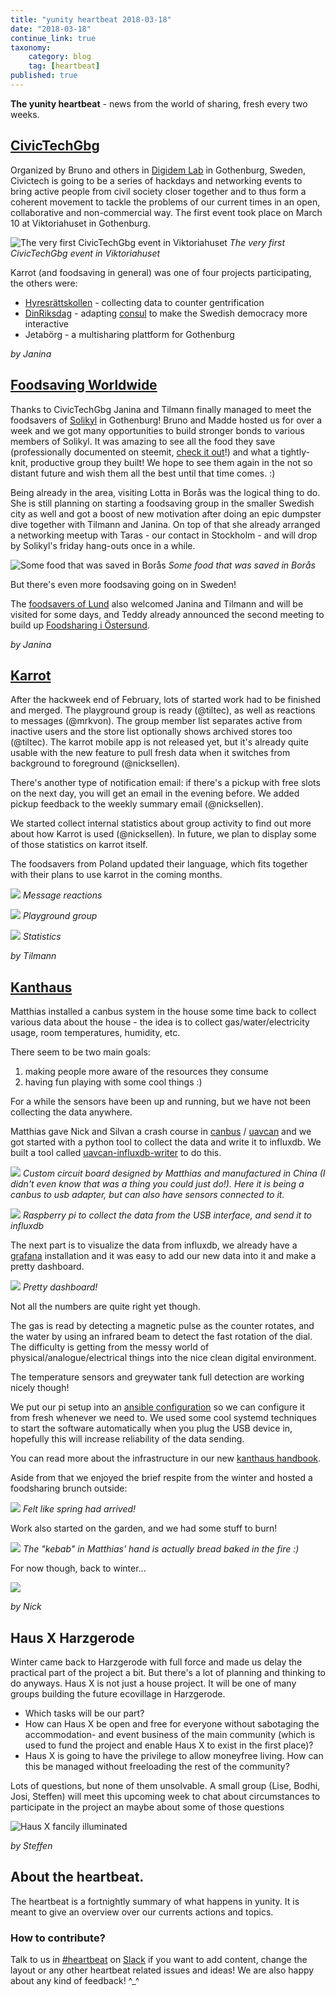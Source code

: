 ```yaml
---
title: "yunity heartbeat 2018-03-18"
date: "2018-03-18"
continue_link: true
taxonomy:
    category: blog
    tag: [heartbeat]
published: true
---
```


**The yunity heartbeat** - news from the world of sharing, fresh every two weeks.

## [CivicTechGbg](http://civictechgbg.se/)
Organized by Bruno and others in [Digidem Lab](http://digidemlab.org/en/) in Gothenburg, Sweden, Civictech is going to be a series of hackdays and networking events to bring active people from civil society closer together and to thus form a coherent movement to tackle the problems of our current times in an open, collaborative and non-commercial way. The first event took place on March 10 at Viktoriahuset in Gothenburg.

![The very first CivicTechGbg event in Viktoriahuset](techcivic.jpg)
_The very first CivicTechGbg event in Viktoriahuset_

Karrot (and foodsaving in general) was one of four projects participating, the others were:
- [Hyresrättskollen](http://hyresrattskollen.se/) - collecting data to counter gentrification
- [DinRiksdag](https://www.dinriksdag.se/) - adapting [consul](http://consulproject.org/en/) to make the Swedish democracy more interactive
- Jetabörg - a multisharing plattform for Gothenburg

_by Janina_

## [Foodsaving Worldwide](https://foodsaving.world)
Thanks to CivicTechGbg Janina and Tilmann finally managed to meet the foodsavers of [Solikyl](http://solikyl.se) in Gothenburg! Bruno and Madde hosted us for over a week and we got many opportunities to build stronger bonds to various members of Solikyl. It was amazing to see all the food they save (professionally documented on steemit, [check it out](https://steemit.com/@solikyl)!) and what a tightly-knit, productive group they built! We hope to see them again in the not so distant future and wish them all the best until that time comes. :)

Being already in the area, visiting Lotta in Borås was the logical thing to do. She is still planning on starting a foodsaving group in the smaller Swedish city as well and got a boost of new motivation after doing an epic dumpster dive together with Tilmann and Janina. On top of that she already arranged a networking meetup with Taras - our contact in Stockholm - and will drop by Solikyl's friday hang-outs once in a while.

![Some food that was saved in Borås](dd_after-full.jpg)
_Some food that was saved in Borås_

But there's even more foodsaving going on in Sweden!

The [foodsavers of Lund](https://www.facebook.com/groups/829765127111133/) also welcomed Janina and Tilmann and will be visited for some days, and Teddy already announced the second meeting to build up [Foodsharing i Östersund](https://www.facebook.com/groups/194858781249133/).

_by Janina_

## [Karrot](https://karrot.world)

After the hackweek end of February, lots of started work had to be finished and merged. The playground group is ready (@tiltec), as well as reactions to messages (@mrkvon). The group member list separates active from inactive users and the store list optionally shows archived stores too (@tiltec). The karrot mobile app is not released yet, but it's already quite usable with the new feature to pull fresh data when it switches from background to foreground (@nicksellen).

There's another type of notification email: if there's a pickup with free slots on the next day, you will get an email in the evening before. We added pickup feedback to the weekly summary email (@nicksellen).

We started collect internal statistics about group activity to find out more about how Karrot is used (@nicksellen). In future, we plan to display some of those statistics on karrot itself.

The foodsavers from Poland updated their language, which fits together with their plans to use karrot in the coming months.

![](karrot-reactions.png)
_Message reactions_

![](karrot-playground.png)
_Playground group_

![](karrot-stats.png)
_Statistics_

_by Tilmann_

## [Kanthaus](https://kanthaus.online)

Matthias installed a canbus system in the house some time back to collect various data about the house - the idea is to collect gas/water/electricity usage, room temperatures, humidity, etc.

There seem to be two main goals:
1. making people more aware of the resources they consume
2. having fun playing with some cool things :)

For a while the sensors have been up and running, but we have not been collecting the data anywhere.

Matthias gave Nick and Silvan a crash course in [canbus](https://en.wikipedia.org/wiki/CAN_bus) / [uavcan](http://uavcan.org/) and we got started with a python tool to collect the data and write it to influxdb. We built a tool called [uavcan-influxdb-writer](https://github.com/yunity/uavcan-influxdb-writer) to do this.

![](kanthaus-custom-board.jpg)
_Custom circuit board designed by Matthias and manufactured in China (I didn't even know that was a thing you could just do!). Here it is being a canbus to usb adapter, but can also have sensors connected to it._

![](kanthaus-pi.jpg)
_Raspberry pi to collect the data from the USB interface, and send it to influxdb_

The next part is to visualize the data from influxdb, we already have a [grafana](https://grafana.com/) installation and it was easy to add our new data into it and make a pretty dashboard.

![](kanthaus-grafana.png)
_Pretty dashboard!_

Not all the numbers are quite right yet though.

The gas is read by detecting a magnetic pulse as the counter rotates, and the water by using an infrared beam to detect the fast rotation of the dial. The difficulty is getting from the messy world of physical/analogue/electrical things into the nice clean digital environment.

The temperature sensors and greywater tank full detection are working nicely though!

We put our pi setup into an [ansible configuration](https://gitlab.com/kanthaus/kanthaus-ansible) so we can configure it from fresh whenever we need to. We used some cool systemd techniques to start the software automatically when you plug the USB device in, hopefully this will increase reliability of the data sending.

You can read more about the infrastructure in our new [kanthaus handbook](https://handbook.kanthaus.online/).

Aside from that we enjoyed the brief respite from the winter and hosted a foodsharing brunch outside:

![](DSC05466.JPG)
_Felt like spring had arrived!_

Work also started on the garden, and we had some stuff to burn!

![](ADSC05464.JPG)
_The "kebab" in Matthias' hand is actually bread baked in the fire :)_

For now though, back to winter...

![](DSC05498.JPG)

_by Nick_

## Haus X Harzgerode
Winter came back to Harzgerode with full force and made us delay the practical part of the project a bit. But there's a lot of planning and thinking to do anyways. Haus X is not just a house project. It will be one of many groups building the future ecovillage in Harzgerode.
- Which tasks will be our part?
- How can Haus X be open and free for everyone without sabotaging the accommodation- and event business of the main community (which is used to fund the project and enable Haus X to exist in the first place)?
- Haus X is going to have the privilege to allow moneyfree living. How can this be managed without freeloading the rest of the community?

Lots of questions, but none of them unsolvable. A small group (Lise, Bodhi, Josi, Steffen) will meet this upcoming week to chat about circumstances to participate in the project an maybe about some of those questions

![Haus X fancily illuminated](HausXnightbright.jpg)

_by Steffen_

## About the heartbeat.
The heartbeat is a fortnightly summary of what happens in yunity. It is meant to give an overview over our currents actions and topics.

### How to contribute?
Talk to us in [#heartbeat](https://yunity.slack.com/messages/heartbeat/) on [Slack](https://slackin.yunity.org) if you want to add content, change the layout or any other heartbeat related issues and ideas! We are also happy about any kind of feedback! ^_^
